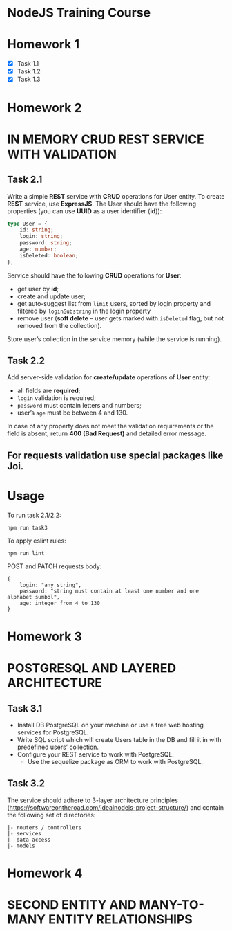 # NodeJS Training Course

# Homework 1

- [x] Task 1.1
- [x] Task 1.2
- [x] Task 1.3

# Homework 2
# IN MEMORY CRUD REST SERVICE WITH VALIDATION

## Task 2.1

Write a simple **REST** service with **CRUD** operations for User entity.
To create **REST** service, use **ExpressJS**.
The User should have the following properties (you can use **UUID** as a user identifier (**id**)):
```typescript
type User = {
    id: string;
    login: string;
    password: string;
    age: number;
    isDeleted: boolean;
};
```
Service should have the following **CRUD** operations for **User**:
- get user by **id**;
- create and update user;
- get auto-suggest list from `limit` users, sorted by login property and filtered by `loginSubstring` in the login property
- remove user (**soft delete** – user gets marked with `isDeleted` flag, but not removed from the collection).

Store user’s collection in the service memory (while the service is running).

## Task 2.2

Add server-side validation for **create/update** operations of **User** entity:

- all fields are **required**;
- `login` validation is required;
- `password` must contain letters and numbers;
- user’s `age` must be between 4 and 130.

In case of any property does not meet the validation requirements or the field is absent, return **400 (Bad Request)** and detailed error message.

For requests validation use special packages like **Joi**.
---
# Usage

To run task 2.1/2.2:
```
npm run task3
```
To apply eslint rules:
```
npm run lint
```

POST and PATCH requests body:
```
{
    login: "any string",
    password: "string must contain at least one number and one alphabet sumbol",
    age: integer from 4 to 130 
}
```

# Homework 3
# POSTGRESQL AND LAYERED ARCHITECTURE

## Task 3.1

- Install DB PostgreSQL on your machine or use a free web hosting services for PostgreSQL.
- Write SQL script which will create Users table in the DB and fill it in with predefined users’ collection.
- Configure your REST service to work with PostgreSQL.
  - Use the sequelize package as ORM to work with PostgreSQL. 

## Task 3.2

The service should adhere to 3-layer architecture principles (https://softwareontheroad.com/idealnodejs-project-structure/) and contain the following set of directories:

    |- routers / controllers 
    |- services 
    |- data-access 
    |- models 

# Homework 4
# SECOND ENTITY AND MANY-TO-MANY ENTITY RELATIONSHIPS
